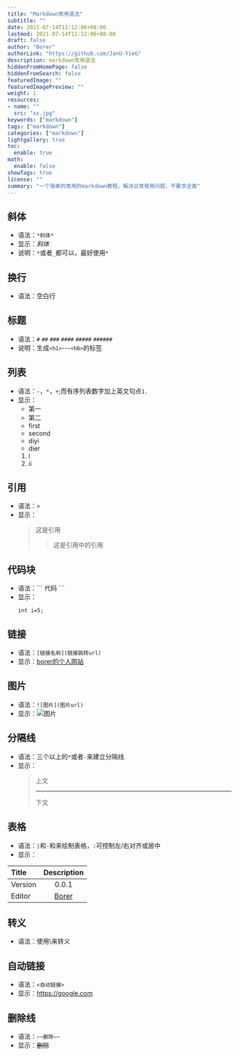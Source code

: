 ```yaml
---
title: "Markdown常用语法"
subtitle: ""
date: 2021-07-14T11:12:06+08:00
lastmod: 2021-07-14T11:12:06+08:00
draft: false
author: "Borer"
authorLink: "https://github.com/JanU-YieG"
description: markdown常用语法
hiddenFromHomePage: false
hiddenFromSearch: false
featuredImage: ""
featuredImagePreview: ""
weight: 1
resources:
- name: ""
  src: "xx.jpg"
keywords: ["markdown"]
tags: ["markdown"]
categories: ["markdown"]
lightgallery: true
toc:
  enable: true
math:
  enable: false
showTags: true
license: ""
summary: "一个简单的常用的markdown教程，解决日常使用问题，不要求全面"
---
```


<!--more-->
## 斜体
- 语法：`*斜体*`
- 显示：*斜体*
- 说明：`*`或者`_`都可以，最好使用`*`

## 换行
- 语法：空白行

## 标题
- 语法：`#` `##` `###` `####` `#####` `######`
- 说明：生成`<h1>`---`<h6>`的标签

## 列表
- 语法：`-`，`*`，`+`;而有序列表数字加上英文句点`1.`
- 显示：
    - 第一
    - 第二
    * first
    * second
    + diyi
    + dier
    1. i
    2. ii

## 引用
- 语法：`>`
- 显示：
    > 这是引用
    >   > 这是引用中的引用

## 代码块
- 语法：\`\`\` 代码 \`\`\`
- 显示：
    ```
    int i=5;
    ```

## 链接
- 语法：`[链接名称](链接跳转url)`
- 显示：[borer的个人网站](https://janu-yieg.github.io/)

## 图片
- 语法：`![图片](图片url)`
- 显示：![图片](https://img.maocdn.cn/img/2021/06/07/728908.jpg)

## 分隔线
- 语法：三个以上的`*`或者`-`来建立分隔线
- 显示：
    > 上文
    > ****************
    > 下文

## 表格
- 语法：`|`和`-`和来绘制表格，`:`可控制左/右对齐或居中
- 显示：

| Title | Description |
| :------ | :--------------------------------: |
| Version | 0.0.1 |
| Editor | [Borer](https://janu-yieg.github.io) |

## 转义
- 语法：使用\\来转义

## 自动链接
- 语法：`<自动链接>`
- 显示：<https://google.com>

## 删除线
- 语法：`~~删除~~`
- 显示：~~删除~~
